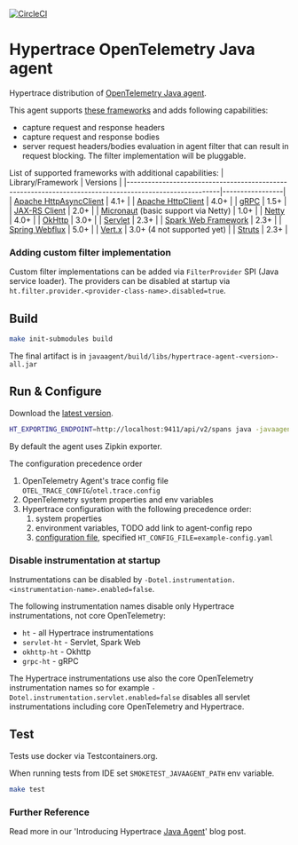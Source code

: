 [![CircleCI](https://circleci.com/gh/hypertrace/javaagent.svg?style=svg&circle-token=b562d40d95cc5906f445004c4a96b666250d260b)](https://circleci.com/gh/hypertrace/javaagent)

# Hypertrace OpenTelemetry Java agent

Hypertrace distribution of [OpenTelemetry Java agent](https://github.com/open-telemetry/opentelemetry-java-instrumentation).

This agent supports [these frameworks](https://github.com/open-telemetry/opentelemetry-java-instrumentation#supported-java-libraries-and-frameworks)
and adds following capabilities:
* capture request and response headers
* capture request and response bodies
* server request headers/bodies evaluation in agent filter that can result in request blocking.
    The filter implementation will be pluggable.

List of supported frameworks with additional capabilities:
| Library/Framework                                                                                      | Versions        |
|--------------------------------------------------------------------------------------------------------|-----------------|
| [Apache HttpAsyncClient](https://hc.apache.org/index.html)                                             | 4.1+            |
| [Apache HttpClient](https://hc.apache.org/index.html)                                                  | 4.0+            |
| [gRPC](https://github.com/grpc/grpc-java)                                                              | 1.5+            |
| [JAX-RS Client](https://javaee.github.io/javaee-spec/javadocs/javax/ws/rs/client/package-summary.html) | 2.0+            |
| [Micronaut](https://micronaut.io/)  (basic support via Netty)                                          | 1.0+            |
| [Netty](https://github.com/netty/netty)                                                                | 4.0+            |
| [OkHttp](https://github.com/square/okhttp/)                                                            | 3.0+            |
| [Servlet](https://javaee.github.io/javaee-spec/javadocs/javax/servlet/package-summary.html)            | 2.3+            |
| [Spark Web Framework](https://github.com/perwendel/spark)                                              | 2.3+            |
| [Spring Webflux](https://docs.spring.io/spring/docs/current/javadoc-api/org/springframework/web/reactive/package-summary.html)       | 5.0+            |
| [Vert.x](https://vertx.io)                                                                             | 3.0+ (4 not supported yet) |
| [Struts](https://struts.apache.org/)                                                                   | 2.3+            |

### Adding custom filter implementation

Custom filter implementations can be added via `FilterProvider` SPI (Java service loader).
The providers can be disabled at startup via `ht.filter.provider.<provider-class-name>.disabled=true`.

## Build

```bash
make init-submodules build
```

The final artifact is in `javaagent/build/libs/hypertrace-agent-<version>-all.jar`

## Run & Configure

Download the [latest version](https://github.com/hypertrace/javaagent/releases/latest/download/hypertrace-agent-all.jar).

```bash
HT_EXPORTING_ENDPOINT=http://localhost:9411/api/v2/spans java -javaagent:javaagent/build/libs/hypertrace-agent-<version>-all.jar -jar app.jar
```

By default the agent uses Zipkin exporter.

The configuration precedence order 
1. OpenTelemetry Agent's trace config file `OTEL_TRACE_CONFIG`/`otel.trace.config`
2. OpenTelemetry system properties and env variables
3. Hypertrace configuration with the following precedence order:
   1. system properties 
   2. environment variables, TODO add link to agent-config repo
   3. [configuration file](./example-config.yaml), specified `HT_CONFIG_FILE=example-config.yaml`

### Disable instrumentation at startup

Instrumentations can be disabled by `-Dotel.instrumentation.<instrumentation-name>.enabled=false`.

The following instrumentation names disable only Hypertrace instrumentations, not core OpenTelemetry:

* `ht` - all Hypertrace instrumentations
* `servlet-ht` - Servlet, Spark Web
* `okhttp-ht` - Okhttp
* `grpc-ht` - gRPC

The Hypertrace instrumentations use also the core OpenTelemetry instrumentation names so for example
`-Dotel.instrumentation.servlet.enabled=false` disables all servlet instrumentations including core
OpenTelemetry and Hypertrace.

## Test

Tests use docker via Testcontainers.org.

When running tests from IDE set `SMOKETEST_JAVAAGENT_PATH` env variable.

```bash
make test
```

### Further Reference

Read more in our 'Introducing Hypertrace [Java Agent](https://blog.hypertrace.org/blog/introducing-hypertrace-java-agent/)' blog post. 

